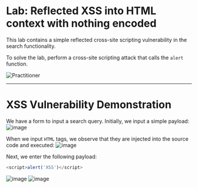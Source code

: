 # Lab: Reflected XSS into HTML context with nothing encoded

This lab contains a simple reflected cross-site scripting vulnerability in the search functionality.

To solve the lab, perform a cross-site scripting attack that calls the `alert` function. 

![Practitioner](https://img.shields.io/badge/level-Apprentice-green) 

---

# XSS Vulnerability Demonstration

We have a form to input a search query. Initially, we input a simple payload:
![image](https://github.com/user-attachments/assets/42df6a4a-94c0-409d-bf47-f8a05368c333)

When we input `HTML` tags, we observe that they are injected into the source code and executed: 
![image](https://github.com/user-attachments/assets/a058951c-6850-420f-9963-08afaac768bd)

Next, we enter the following payload:  
```javascript
<script>alert('XSS')</script>
```
![image](https://github.com/user-attachments/assets/306c086b-3f2e-4582-bcc9-2a7d66c38cfe)
![image](https://github.com/user-attachments/assets/3207a728-966a-4b00-853d-4c68932b6e29)

